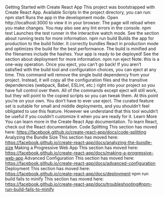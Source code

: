Getting Started with Create React App
This project was bootstrapped with Create React App.
Available Scripts
In the project directory, you can run:
npm start
Runs the app in the development mode.
Open http://localhost:3000 to view it in your browser.
The page will reload when you make changes.
You may also see any lint errors in the console.
npm test
Launches the test runner in the interactive watch mode.
See the section about running tests for more information.
npm run build
Builds the app for production to the build folder.
It correctly bundles React in production mode and optimizes the build for the best performance.
The build is minified and the filenames include the hashes.
Your app is ready to be deployed!
See the section about deployment for more information.
npm run eject
Note: this is a one-way operation. Once you eject, you can’t go back!
If you aren’t satisfied with the build tool and configuration choices, you can eject at any time. This command will remove the single build dependency from your project.
Instead, it will copy all the configuration files and the transitive dependencies (webpack, Babel, ESLint, etc.) right into your project so you have full control over them. All of the commands except eject will still work, but they will point to the copied scripts so you can tweak them. At this point you’re on your own.
You don’t have to ever use eject. The curated feature set is suitable for small and middle deployments, and you shouldn’t feel obligated to use this feature. However we understand that this tool wouldn’t be useful if you couldn’t customize it when you are ready for it.
Learn More
You can learn more in the Create React App documentation.
To learn React, check out the React documentation.
Code Splitting
This section has moved here:
https://facebook.github.io/create-react-app/docs/code-splitting
Analyzing the Bundle Size
This section has moved here:
https://facebook.github.io/create-react-app/docs/analyzing-the-bundle-size
Making a Progressive Web App
This section has moved here:
https://facebook.github.io/create-react-app/docs/making-a-progressive-web-app
Advanced Configuration
This section has moved here:
https://facebook.github.io/create-react-app/docs/advanced-configuration
Deployment
This section has moved here:
https://facebook.github.io/create-react-app/docs/deployment
npm run build fails to minify
This section has moved here:
https://facebook.github.io/create-react-app/docs/troubleshooting#npm-run-build-fails-to-minify
